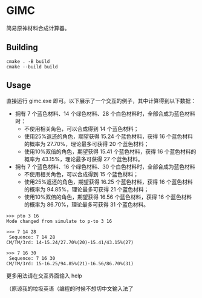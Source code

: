 # GIMC

简易原神材料合成计算器。

## Building

```
cmake . -B build
cmake --build build
```

## Usage

直接运行 gimc.exe 即可。以下展示了一个交互的例子，其中计算得到以下数据：

- 拥有 7 个蓝色材料、14 个绿色材料、28 个白色材料时，全部合成为蓝色材料时：
  - 不使用相关角色，可以合成得到 14 个蓝色材料；
  - 使用25%返还的角色，期望获得 15.24 个蓝色材料，获得 16 个蓝色材料的概率为 27.70%，理论最多可获得 20 个蓝色材料；
  - 使用10%双倍的角色，期望获得 15.41 个蓝色材料，获得 16 个蓝色材料的概率为 43.15%，理论最多可获得 27 个蓝色材料。
- 拥有 7 个蓝色材料、16 个绿色材料、30 个白色材料时，全部合成为蓝色材料
  - 不使用相关角色，可以合成得到 15 个蓝色材料；
  - 使用25%返还的角色，期望获得 16.25 个蓝色材料，获得 16 个蓝色材料的概率为 94.85%，理论最多可获得 21 个蓝色材料；
  - 使用10%双倍的角色，期望获得 16.56 个蓝色材料，获得 16 个蓝色材料的概率为 86.70%，理论最多可获得 31 个蓝色材料。

```
>>> pto 3 16
Mode changed from simulate to p-to 3 16

>>> 7 14 28
 Sequence: 7 14 28
CM/TM/3rd: 14-15.24/27.70%(20)-15.41/43.15%(27)

>>> 7 16 30
 Sequence: 7 16 30
CM/TM/3rd: 15-16.25/94.85%(21)-16.56/86.70%(31)
```

更多用法请在交互界面输入 help

（原谅我的垃圾英语（编程的时候不想切中文输入法了